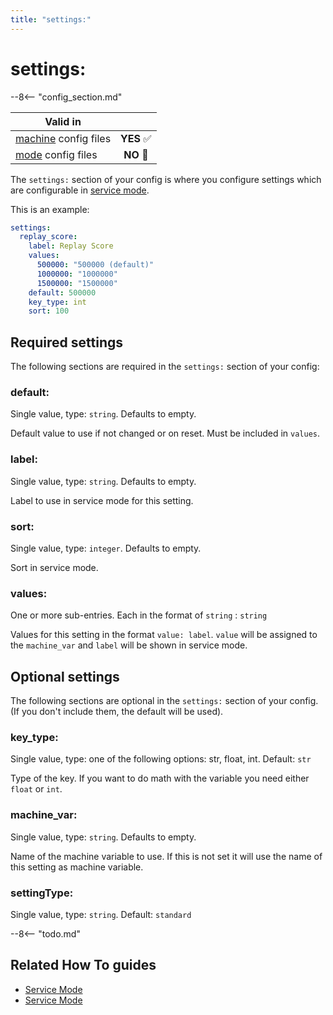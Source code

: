```yaml
---
title: "settings:"
---
```


# settings:


--8<-- "config_section.md"

| Valid in | |
|-----|:----:|
|[machine](instructions/machine_config.md) config files |**YES** :white_check_mark:|
|[mode](instructions/mode_config.md) config files|**NO** :no_entry_sign:|

The `settings:` section of your config is where you configure settings
which are configurable in
[service mode](../game_logic/service_mode.md).

This is an example:

``` yaml
settings:
  replay_score:
    label: Replay Score
    values:
      500000: "500000 (default)"
      1000000: "1000000"
      1500000: "1500000"
    default: 500000
    key_type: int
    sort: 100
```

## Required settings

The following sections are required in the `settings:` section of your
config:

### default:

Single value, type: `string`. Defaults to empty.

Default value to use if not changed or on reset. Must be included in
`values`.

### label:

Single value, type: `string`. Defaults to empty.

Label to use in service mode for this setting.

### sort:

Single value, type: `integer`. Defaults to empty.

Sort in service mode.

### values:

One or more sub-entries. Each in the format of `string` : `string`

Values for this setting in the format `value: label`. `value` will be
assigned to the `machine_var` and `label` will be shown in service mode.

## Optional settings

The following sections are optional in the `settings:` section of your
config. (If you don't include them, the default will be used).

### key_type:

Single value, type: one of the following options: str, float, int.
Default: `str`

Type of the key. If you want to do math with the variable you need
either `float` or `int`.

### machine_var:

Single value, type: `string`. Defaults to empty.

Name of the machine variable to use. If this is not set it will use the
name of this setting as machine variable.

### settingType:

Single value, type: `string`. Default: `standard`

--8<-- "todo.md"

## Related How To guides

* [Service Mode](../machine_management/service_mode.md)
* [Service Mode](../game_logic/service_mode.md)
